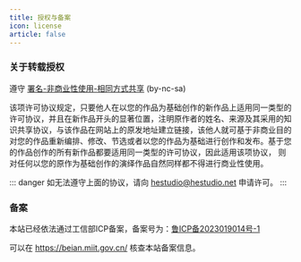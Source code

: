 ```yaml
---
title: 授权与备案
icon: license
article: false
---
```


### 关于转载授权
遵守 [署名-非商业性使用-相同方式共享](https://creativecommons.org/licenses/by-nc-sa/4.0/) (by-nc-sa)

该项许可协议规定，只要他人在以您的作品为基础创作的新作品上适用同一类型的许可协议，并且在新作品开头的显著位置，注明原作者的姓名、来源及其采用的知识共享协议，与该作品在网站上的原发地址建立链接，该他人就可基于非商业目的对您的作品重新编排、修改、节选或者以您的作品为基础进行创作和发布。基于您的作品创作的所有新作品都要适用同一类型的许可协议，因此适用该项协议， 则对任何以您的原作为基础创作的演绎作品自然同样都不得进行商业性使用。

::: danger
如无法遵守上面的协议，请向 hestudio@hestudio.net 申请许可。
:::

### 备案

本站已经依法通过工信部ICP备案，备案号为：[鲁ICP备2023019014号-1](https://beian.miit.gov.cn/)

可以在 https://beian.miit.gov.cn/ 核查本站备案信息。

<Share colorful />
